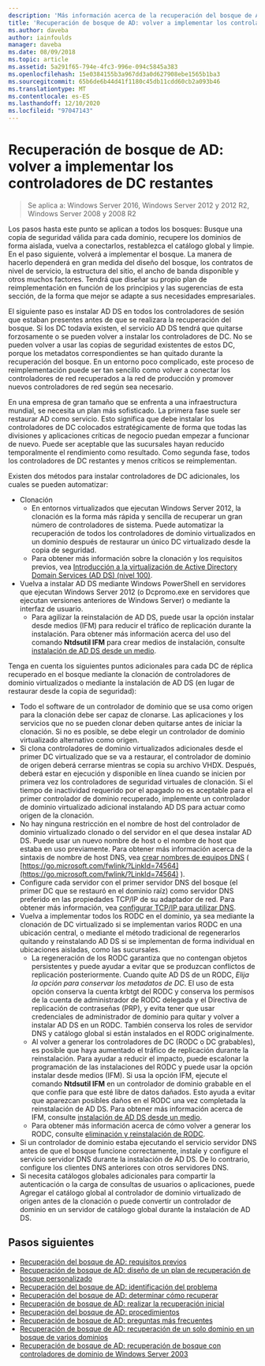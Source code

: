 ```yaml
---
description: 'Más información acerca de la recuperación del bosque de AD: volver a implementar los controladores de DC restantes'
title: 'Recuperación de bosque de AD: volver a implementar los controladores de DC restantes'
ms.author: daveba
author: iainfoulds
manager: daveba
ms.date: 08/09/2018
ms.topic: article
ms.assetid: 5a291f65-794e-4fc3-996e-094c5845a383
ms.openlocfilehash: 15e0384155b3a967dd3a0d627908ebe1565b1ba3
ms.sourcegitcommit: 65b6de6b44d41f1180c45db11cdd60cb2a093b46
ms.translationtype: MT
ms.contentlocale: es-ES
ms.lasthandoff: 12/10/2020
ms.locfileid: "97047143"
---
```

# <a name="ad-forest-recovery---redeploy-remaining-dcs"></a>Recuperación de bosque de AD: volver a implementar los controladores de DC restantes

>Se aplica a: Windows Server 2016, Windows Server 2012 y 2012 R2, Windows Server 2008 y 2008 R2

Los pasos hasta este punto se aplican a todos los bosques: Busque una copia de seguridad válida para cada dominio, recupere los dominios de forma aislada, vuelva a conectarlos, restablezca el catálogo global y limpie. En el paso siguiente, volverá a implementar el bosque. La manera de hacerlo dependerá en gran medida del diseño del bosque, los contratos de nivel de servicio, la estructura del sitio, el ancho de banda disponible y otros muchos factores. Tendrá que diseñar su propio plan de reimplementación en función de los principios y las sugerencias de esta sección, de la forma que mejor se adapte a sus necesidades empresariales.

El siguiente paso es instalar AD DS en todos los controladores de sesión que estaban presentes antes de que se realizara la recuperación del bosque. Si los DC todavía existen, el servicio AD DS tendrá que quitarse forzosamente o se pueden volver a instalar los controladores de DC. No se pueden volver a usar las copias de seguridad existentes de estos DC, porque los metadatos correspondientes se han quitado durante la recuperación del bosque. En un entorno poco complicado, este proceso de reimplementación puede ser tan sencillo como volver a conectar los controladores de red recuperados a la red de producción y promover nuevos controladores de red según sea necesario.

En una empresa de gran tamaño que se enfrenta a una infraestructura mundial, se necesita un plan más sofisticado. La primera fase suele ser restaurar AD como servicio. Esto significa que debe instalar los controladores de DC colocados estratégicamente de forma que todas las divisiones y aplicaciones críticas de negocio puedan empezar a funcionar de nuevo. Puede ser aceptable que las sucursales hayan reducido temporalmente el rendimiento como resultado. Como segunda fase, todos los controladores de DC restantes y menos críticos se reimplementan.

 Existen dos métodos para instalar controladores de DC adicionales, los cuales se pueden automatizar:

- Clonación
   - En entornos virtualizados que ejecutan Windows Server 2012, la clonación es la forma más rápida y sencilla de recuperar un gran número de controladores de sistema. Puede automatizar la recuperación de todos los controladores de dominio virtualizados en un dominio después de restaurar un único DC virtualizado desde la copia de seguridad.
   - Para obtener más información sobre la clonación y los requisitos previos, vea [Introducción a la virtualización de Active Directory Domain Services (AD DS) (nivel 100)](./managing-rid-issuance.md).
- Vuelva a instalar AD DS mediante Windows PowerShell en servidores que ejecutan Windows Server 2012 (o Dcpromo.exe en servidores que ejecutan versiones anteriores de Windows Server) o mediante la interfaz de usuario.
   - Para agilizar la reinstalación de AD DS, puede usar la opción instalar desde medios (IFM) para reducir el tráfico de replicación durante la instalación. Para obtener más información acerca del uso del comando **Ntdsutil IFM** para crear medios de instalación, consulte [instalación de AD DS desde un medio](./managing-rid-issuance.md).

Tenga en cuenta los siguientes puntos adicionales para cada DC de réplica recuperado en el bosque mediante la clonación de controladores de dominio virtualizados o mediante la instalación de AD DS (en lugar de restaurar desde la copia de seguridad):

- Todo el software de un controlador de dominio que se usa como origen para la clonación debe ser capaz de clonarse. Las aplicaciones y los servicios que no se pueden clonar deben quitarse antes de iniciar la clonación. Si no es posible, se debe elegir un controlador de dominio virtualizado alternativo como origen.
- Si clona controladores de dominio virtualizados adicionales desde el primer DC virtualizado que se va a restaurar, el controlador de dominio de origen deberá cerrarse mientras se copia su archivo VHDX. Después, deberá estar en ejecución y disponible en línea cuando se inicien por primera vez los controladores de seguridad virtuales de clonación. Si el tiempo de inactividad requerido por el apagado no es aceptable para el primer controlador de dominio recuperado, implemente un controlador de dominio virtualizado adicional instalando AD DS para actuar como origen de la clonación.
- No hay ninguna restricción en el nombre de host del controlador de dominio virtualizado clonado o del servidor en el que desea instalar AD DS. Puede usar un nuevo nombre de host o el nombre de host que estaba en uso previamente. Para obtener más información acerca de la sintaxis de nombre de host DNS, vea [crear nombres de equipos DNS](/previous-versions/windows/it-pro/windows-server-2003/cc785282(v=ws.10)) ( [https://go.microsoft.com/fwlink/?LinkId=74564](https://go.microsoft.com/fwlink/?LinkId=74564) ).
- Configure cada servidor con el primer servidor DNS del bosque (el primer DC que se restauró en el dominio raíz) como servidor DNS preferido en las propiedades TCP/IP de su adaptador de red. Para obtener más información, vea [configurar TCP/IP para utilizar DNS](/previous-versions/windows/it-pro/windows-server-2003/cc779282(v=ws.10)).
- Vuelva a implementar todos los RODC en el dominio, ya sea mediante la clonación de DC virtualizado si se implementan varios RODC en una ubicación central, o mediante el método tradicional de regenerarlos quitando y reinstalando AD DS si se implementan de forma individual en ubicaciones aisladas, como las sucursales.
   - La regeneración de los RODC garantiza que no contengan objetos persistentes y puede ayudar a evitar que se produzcan conflictos de replicación posteriormente. Cuando quite AD DS de un RODC, *Elija la opción para conservar los metadatos de DC*. El uso de esta opción conserva la cuenta krbtgt del RODC y conserva los permisos de la cuenta de administrador de RODC delegada y el Directiva de replicación de contraseñas (PRP), y evita tener que usar credenciales de administrador de dominio para quitar y volver a instalar AD DS en un RODC. También conserva los roles de servidor DNS y catálogo global si están instalados en el RODC originalmente.
   - Al volver a generar los controladores de DC (RODC o DC grabables), es posible que haya aumentado el tráfico de replicación durante la reinstalación. Para ayudar a reducir el impacto, puede escalonar la programación de las instalaciones del RODC y puede usar la opción instalar desde medios (IFM). Si usa la opción IFM, ejecute el comando **Ntdsutil IFM** en un controlador de dominio grabable en el que confíe para que esté libre de datos dañados. Esto ayuda a evitar que aparezcan posibles daños en el RODC una vez completada la reinstalación de AD DS. Para obtener más información acerca de IFM, consulte [instalación de AD DS desde un medio](./managing-rid-issuance.md).
   - Para obtener más información acerca de cómo volver a generar los RODC, consulte [eliminación y reinstalación de RODC](/previous-versions/windows/it-pro/windows-server-2003/cc779282(v=ws.10)).
- Si un controlador de dominio estaba ejecutando el servicio servidor DNS antes de que el bosque funcione correctamente, instale y configure el servicio servidor DNS durante la instalación de AD DS. De lo contrario, configure los clientes DNS anteriores con otros servidores DNS.
- Si necesita catálogos globales adicionales para compartir la autenticación o la carga de consultas de usuarios o aplicaciones, puede Agregar el catálogo global al controlador de dominio virtualizado de origen antes de la clonación o puede convertir un controlador de dominio en un servidor de catálogo global durante la instalación de AD DS.

## <a name="next-steps"></a>Pasos siguientes

- [Recuperación del bosque de AD: requisitos previos](AD-Forest-Recovery-Prerequisties.md)
- [Recuperación de bosque de AD: diseño de un plan de recuperación de bosque personalizado](AD-Forest-Recovery-Devising-a-Plan.md)
- [Recuperación del bosque de AD: identificación del problema](AD-Forest-Recovery-Identify-the-Problem.md)
- [Recuperación del bosque de AD: determinar cómo recuperar](AD-Forest-Recovery-Determine-how-to-Recover.md)
- [Recuperación de bosque de AD: realizar la recuperación inicial](AD-Forest-Recovery-Perform-initial-recovery.md)
- [Recuperación del bosque de AD: procedimientos](AD-Forest-Recovery-Procedures.md)
- [Recuperación de bosque de AD: preguntas más frecuentes](AD-Forest-Recovery-FAQ.md)
- [Recuperación de bosque de AD: recuperación de un solo dominio en un bosque de varios dominios](AD-Forest-Recovery-Single-Domain-in-Multidomain-Recovery.md)
- [Recuperación de bosque de AD: recuperación de bosque con controladores de dominio de Windows Server 2003](AD-Forest-Recovery-Windows-Server-2003.md)
